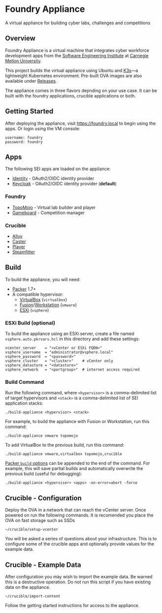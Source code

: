 # Foundry Appliance

A virtual appliance for building cyber labs, challenges and competitions

## Overview

Foundry Appliance is a virtual machine that integrates cyber workforce development apps from the [Software Engineering Institute](https://www.sei.cmu.edu) at [Carnegie Mellon University](https://www.cmu.edu).

This project builds the virtual appliance using Ubuntu and [K3s](https://k3s.io/)&mdash;a lightweight Kubernetes environment. Pre-built OVA images are also available under [Releases](https://github.com/cmu-sei/foundry-appliance/releases).

The appliance comes in three flavors depnding on your use case. It can be built with the foundry applications, crucible applications or both.

## Getting Started

After deploying the appliance, visit https://foundry.local to begin using the apps. Or login using the VM console:

```
username: foundry
password: foundry
```

## Apps

The following SEI apps are loaded on the appliance:

- [Identity](https://github.com/cmu-sei/identity) - OAuth2/OIDC identity provider
- [Keycloak](https://keycloak.org) - OAuth2/OIDC identity provider (**default**)

### Foundry

- [TopoMojo](https://github.com/cmu-sei/topomojo) - Virtual lab builder and player
- [Gameboard](https://github.com/cmu-sei/gameboard) - Competition manager

### Crucible

- [Alloy]()
- [Caster]()
- [Player]()
- [Steamfitter]()

## Build

To build the appliance, you will need:

- [Packer](https://www.packer.io/) 1.7+
- A compatible hypervisor:
  - [VirtualBox](https://www.virtualbox.org/) (`virtualbox`)
  - [Fusion](https://www.vmware.com/products/fusion.html)/[Workstation](https://www.vmware.com/products/workstation-pro.html) (`vmware`)
  - [ESXi](https://www.vmware.com/products/vsphere-hypervisor.html) (`vsphere`)

### ESXi Build (optional)

To build the appliance using an ESXi server, create a file named `vsphere.auto.pkrvars.hcl` in this directory and add these settings:

```
vcenter_server    = "<vCenter or ESXi FQDN>"
vsphere_username  = "administrator@vsphere.local"
vsphere_password  = "<password>"
vsphere_cluster   = "<cluster>"    # vCenter only
vsphere_datastore = "<datastore>"
vsphere_network   = "<portgroup>"  # internet access required
```

### Build Command

Run the following command, where `<hypervisor>` is a comma-delimited list of target hypervisors and `<stack>` is a comma-delimited list of SEI application stacks:

```
./build-appliance <hypervisor> <stack>
```

For example, to build the appliance with Fusion or Workstation, run this command:

```
./build-appliance vmware topomojo
```

To add VirtualBox to the previous build, run this command:

```
./build-appliance vmware,virtualbox topomojo,crucible
```

[Packer `build` options](https://www.packer.io/docs/commands/build) can be appended to the end of the command. For example, this will save partial builds and automatically overwrite the previous build (useful for debugging):

```
./build-appliance <hypervisor> <apps> -on-error=abort -force
```

## Crucible - Configuration

Deploy the OVA in a network that can reach the vCenter server. Once powered on run the following commands. It is recomended you place the OVA on fast storage such as SSDs

`~/crucible/setup-vcenter`

You will be asked a series of questions about your infrastructure. This is to configure some of the crucible apps and optionally provide values for the example data.

## Crucible - Example Data

After configuration you may wish to import the example data. Be warned this is a destructive operation. Do not run this script if you have existing data on the appliance.

`~/crucible/import-content`

Follow the getting started instructions for access to the appliance.
